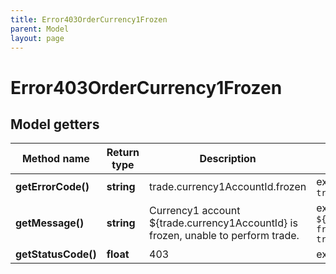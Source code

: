 ```yaml
---
title: Error403OrderCurrency1Frozen
parent: Model
layout: page
---
```


# Error403OrderCurrency1Frozen

## Model getters

Method name | Return type | Description | Notes
------------ | ------------- | ------------- | -------------
**getErrorCode()** | **string** | trade.currency1AccountId.frozen | ex.: `trade.currency1AccountId.frozen`
**getMessage()** | **string** | Currency1 account ${trade.currency1AccountId} is frozen, unable to perform trade. | ex.: `Currency1 account ${trade.currency1AccountId} is frozen, unable to perform trade.`
**getStatusCode()** | **float** | 403 | ex.: `403`

